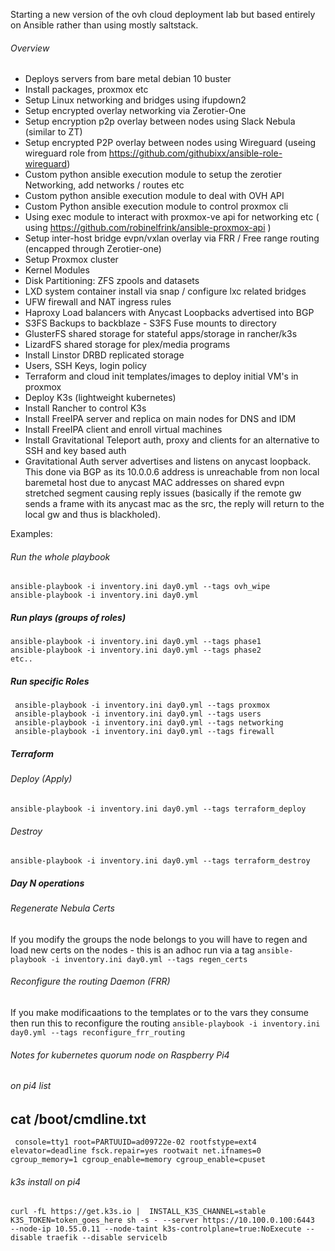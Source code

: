 Starting a new version of the ovh cloud deployment lab but based entirely on Ansible rather than using mostly saltstack.

###### Overview

* Deploys servers from bare metal debian 10 buster
* Install packages, proxmox etc
* Setup Linux networking and bridges using ifupdown2
* Setup encrypted overlay networking via Zerotier-One
* Setup encryption p2p overlay between nodes using Slack Nebula (similar to ZT)
* Setup encrypted P2P overlay between nodes using Wireguard (useing wireguard role from https://github.com/githubixx/ansible-role-wireguard)
* Custom python ansible execution module to setup the zerotier Networking, add networks / routes etc
* Custom python ansible execution module to deal with OVH API
* Custom Python ansible execution module to control proxmox cli
* Using exec module to interact with proxmox-ve api for networking etc ( using https://github.com/robinelfrink/ansible-proxmox-api )
* Setup inter-host bridge evpn/vxlan overlay via FRR / Free range routing (encapped through Zerotier-one)
* Setup Proxmox cluster
* Kernel Modules
* Disk Partitioning: ZFS zpools and datasets
* LXD system container install via snap / configure lxc related bridges
* UFW firewall and NAT ingress rules
* Haproxy Load balancers with Anycast Loopbacks advertised into BGP
* S3FS Backups to backblaze - S3FS Fuse mounts to directory
* GlusterFS shared storage for stateful apps/storage in rancher/k3s
* LizardFS shared storage for plex/media programs
* Install Linstor DRBD replicated storage
* Users, SSH Keys, login policy
* Terraform and cloud init templates/images to deploy initial VM's in proxmox
* Deploy K3s (lightweight kubernetes)
* Install Rancher to control K3s
* Install FreeIPA server and replica on main nodes for DNS and IDM
* Install FreeIPA client and enroll virtual machines
* Install Gravitational Teleport auth, proxy and clients for an alternative to SSH and key based auth
* Gravitational Auth server advertises and listens on anycast loopback.  This done via BGP as its 10.0.0.6 address is unreachable from non local baremetal host due to anycast MAC addresses on shared evpn stretched segment causing reply issues (basically if the remote gw sends a frame with its anycast mac as the src, the reply will return to the local gw and thus is blackholed).


Examples:

###### Run the whole playbook

```
ansible-playbook -i inventory.ini day0.yml --tags ovh_wipe
ansible-playbook -i inventory.ini day0.yml 
```

##### Run plays (groups of roles)
```
ansible-playbook -i inventory.ini day0.yml --tags phase1
ansible-playbook -i inventory.ini day0.yml --tags phase2
etc..
```

##### Run specific Roles

```
 ansible-playbook -i inventory.ini day0.yml --tags proxmox
 ansible-playbook -i inventory.ini day0.yml --tags users
 ansible-playbook -i inventory.ini day0.yml --tags networking
 ansible-playbook -i inventory.ini day0.yml --tags firewall
```

##### Terraform

###### Deploy (Apply)

`ansible-playbook -i inventory.ini day0.yml --tags terraform_deploy`

###### Destroy
`ansible-playbook -i inventory.ini day0.yml --tags terraform_destroy`

##### Day N operations

###### Regenerate Nebula Certs
If you modify the groups the node belongs to you will have to regen and load new certs on the nodes - this is an adhoc run via a tag
`ansible-playbook -i inventory.ini day0.yml --tags regen_certs`

###### Reconfigure the routing Daemon (FRR)
If you make modificaations to the templates or to the vars they consume then run this to reconfigure the routing
`ansible-playbook -i inventory.ini day0.yml --tags reconfigure_frr_routing`


###### Notes for kubernetes quorum node on Raspberry Pi4

###### on pi4 list
cat /boot/cmdline.txt
---
```
 console=tty1 root=PARTUUID=ad09722e-02 rootfstype=ext4 elevator=deadline fsck.repair=yes rootwait net.ifnames=0 cgroup_memory=1 cgroup_enable=memory cgroup_enable=cpuset
```

###### k3s install on pi4

`curl -fL https://get.k3s.io |  INSTALL_K3S_CHANNEL=stable   K3S_TOKEN=token_goes_here sh -s - --server https://10.100.0.100:6443  --node-ip 10.55.0.11 --node-taint k3s-controlplane=true:NoExecute --disable traefik --disable servicelb`